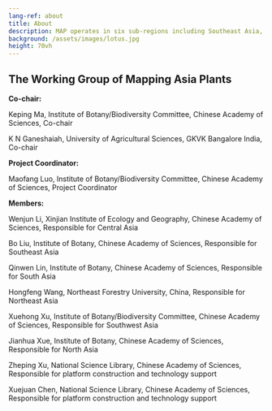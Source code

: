 ```yaml
---
lang-ref: about
title: About
description: MAP operates in six sub-regions including Southeast Asia, South Asia, and Northeast Asia etc. Currently, each sub-region has built species databases. At Asia scale, vascular plants species database at genus level. 
background: /assets/images/lotus.jpg
height: 70vh
---
```


## The Working Group of Mapping Asia Plants

  **Co-chair:**
  
  Keping Ma, Institute of Botany/Biodiversity Committee, Chinese Academy of Sciences, Co-chair
  
  K N Ganeshaiah, University of Agricultural Sciences, GKVK Bangalore India, Co-chair
  
  **Project Coordinator:**
  
  Maofang Luo, Institute of Botany/Biodiversity Committee, Chinese Academy of Sciences, Project Coordinator

  **Members:**
  
  Wenjun Li, Xinjian Institute of Ecology and Geography, Chinese Academy of Sciences, Responsible for Central Asia
          
  Bo Liu, Institute of Botany, Chinese Academy of Sciences, Responsible for Southeast Asia
          
  Qinwen Lin, Institute of Botany, Chinese Academy of Sciences, Responsible for South Asia
          
  Hongfeng Wang, Northeast Forestry University, China, Responsible for Northeast Asia
          
  Xuehong Xu, Institute of Botany/Biodiversity Committee, Chinese Academy of Sciences, Responsible for Southwest Asia
          
  Jianhua Xue, Institute of Botany, Chinese Academy of Sciences, Responsible for North Asia
          
  Zheping Xu, National Science Library, Chinese Academy of Sciences, Responsible for platform construction and technology support
          
  Xuejuan Chen, National Science Library, Chinese Academy of Sciences, Responsible for platform construction and technology support


